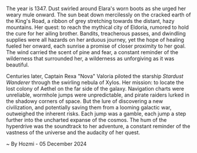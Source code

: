 
The year is 1347.  Dust swirled around Elara's worn boots as she urged her weary mule onward.  The sun beat down mercilessly on the cracked earth of the King's Road, a ribbon of grey stretching towards the distant, hazy mountains.  Her quest: to reach the mythical city of Eldoria, rumored to hold the cure for her ailing brother.  Bandits, treacherous passes, and dwindling supplies were all hazards on her arduous journey, yet the hope of healing fueled her onward, each sunrise a promise of closer proximity to her goal.  The wind carried the scent of pine and fear, a constant reminder of the wilderness that surrounded her, a wilderness as unforgiving as it was beautiful.

Centuries later, Captain Rexa "Nova" Valoria piloted the starship *Stardust Wanderer* through the swirling nebula of Xylos.  Her mission: to locate the lost colony of Aethel on the far side of the galaxy.  Navigation charts were unreliable, wormhole jumps were unpredictable, and pirate raiders lurked in the shadowy corners of space.  But the lure of discovering a new civilization, and potentially saving them from a looming galactic war, outweighed the inherent risks.  Each jump was a gamble, each jump a step further into the uncharted expanse of the cosmos.  The hum of the hyperdrive was the soundtrack to her adventure, a constant reminder of the vastness of the universe and the audacity of her quest.

~ By Hozmi - 05 December 2024
